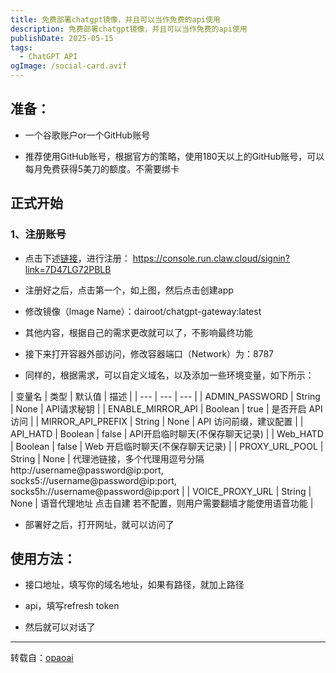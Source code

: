 ```yaml
---
title: 免费部署chatgpt镜像，并且可以当作免费的api使用
description: 免费部署chatgpt镜像，并且可以当作免费的api使用
publishDate: 2025-05-15
tags:
  - ChatGPT API
ogImage: /social-card.avif
---
```

## 准备：

- 一个谷歌账户or一个GitHub账号

- 推荐使用GitHub账号，根据官方的策略，使用180天以上的GitHub账号，可以每月免费获得5美刀的额度。不需要绑卡

## 正式开始

### 1、注册账号

- 点击下述[链接](https://console.run.claw.cloud/signin?link=7D47LG72PBLB)，进行注册：
https://console.run.claw.cloud/signin?link=7D47LG72PBLB

- 注册好之后，点击第一个，如上图，然后点击创建app

- 修改镜像（lmage Name）：dairoot/chatgpt-gateway:latest

- 其他内容，根据自己的需求更改就可以了，不影响最终功能

- 接下来打开容器外部访问，修改容器端口（Network）为：8787

- 同样的，根据需求，可以自定义域名，以及添加一些环境变量，如下所示：

| 变量名 | 类型 | 默认值 | 描述 |
| --- | --- | --- |
| ADMIN_PASSWORD | String | None | API请求秘钥 |
| ENABLE_MIRROR_API | Boolean | true | 是否开启 API 访问 |
| MIRROR_API_PREFIX | String | None | API 访问前缀，建议配置 |
| API_HATD | Boolean | false | API开启临时聊天(不保存聊天记录) |
| Web_HATD | Boolean | false | Web 开启临时聊天(不保存聊天记录) |
| PROXY_URL_POOL | String | None | 代理池链接，多个代理用逗号分隔
http://username@password@ip:port,
socks5://username@password@ip:port,
socks5h://username@password@ip:port |
| VOICE_PROXY_URL | String | None | 语音代理地址 点击自建
若不配置，则用户需要翻墙才能使用语音功能 |

- 部署好之后，打开网址，就可以访问了

## 使用方法：

- 接口地址，填写你的域名地址，如果有路径，就加上路径

- api，填写refresh token

- 然后就可以对话了


---

转载自：[opaoai](https://opaoai.com/archives/1744547727473)
